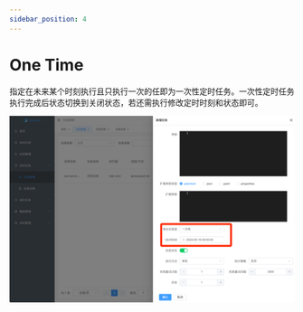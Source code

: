 ```yaml
---
sidebar_position: 4
---
```


# One Time

指定在未来某个时刻执行且只执行一次的任即为一次性定时任务。一次性定时任务执行完成后状态切换到关闭状态，若还需执行修改定时时刻和状态即可。

![Demo](assets/one-time/demo.png)